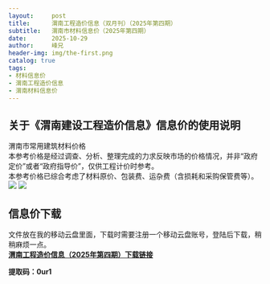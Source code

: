 ```yaml
---
layout:     post
title:      渭南工程造价信息（双月刊）（2025年第四期）
subtitle:   渭南市材料信息价（2025年第四期）
date:       2025-10-29
author:     峰兄
header-img: img/the-first.png
catalog: true
tags:
- 材料信息价
- 渭南工程造价信息
- 渭南材料信息价
---
```

## 关于《渭南建设工程造价信息》信息价的使用说明 ##
渭南市常用建筑材料价格  
本参考价格是经过调查、分析、整理完成的力求反映市场的价格情况，并非“政府定价”或者“政府指导价”，仅供工程计价时参考。  
本参考价格已综合考虑了材料原价、包装费、运杂费（含损耗和采购保管费等）。  
![](https://pic1.imgdb.cn/item/6902ba183203f7be00b2bd44.jpg)
![](https://pic1.imgdb.cn/item/6902ba163203f7be00b2bd43.jpg)

## 信息价下载 ##

文件放在我的移动云盘里面，下载时需要注册一个移动云盘账号，登陆后下载，稍稍麻烦一点。  
[**渭南工程造价信息（2025年第四期）下载链接**](https://yun.139.com/shareweb/#/w/i/2qidF9TSB0iss)

**提取码：0ur1**
